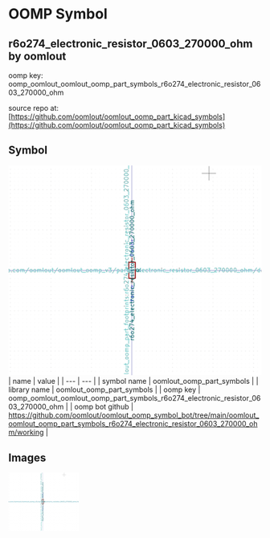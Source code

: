 # OOMP Symbol  
## r6o274_electronic_resistor_0603_270000_ohm  by oomlout  
  
oomp key: oomp_oomlout_oomlout_oomp_part_symbols_r6o274_electronic_resistor_0603_270000_ohm  
  
source repo at: [https://github.com/oomlout/oomlout_oomp_part_kicad_symbols](https://github.com/oomlout/oomlout_oomp_part_kicad_symbols)  
## Symbol  
  
[![working.png](working_600.png)](working.png)  
| name | value | 
| --- | --- | 
| symbol name | oomlout_oomp_part_symbols | 
| library name | oomlout_oomp_part_symbols | 
| oomp key | oomp_oomlout_oomlout_oomp_part_symbols_r6o274_electronic_resistor_0603_270000_ohm | 
| oomp bot github | https://github.com/oomlout/oomlout_oomp_symbol_bot/tree/main/oomlout_oomlout_oomp_part_symbols_r6o274_electronic_resistor_0603_270000_ohm/working | 
## Images  
  
[![working.png](working_140.png)](working.png)  
